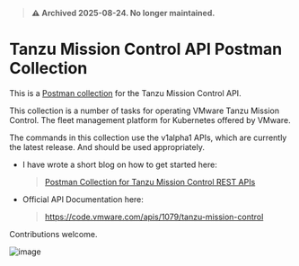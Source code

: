 > **⚠️ Archived 2025-08-24. No longer maintained.**

# Tanzu Mission Control API Postman Collection
This is a [Postman collection](https://www.postman.com/) for the Tanzu Mission Control API.

This collection is a number of tasks for operating VMware Tanzu Mission Control. The fleet management platform for Kubernetes offered by VMware.

The commands in this collection use the v1alpha1 APIs, which are currently the latest release. And should be used appropriately.

* I have wrote a short blog on how to get started here:
  > [Postman Collection for Tanzu Mission Control REST APIs](https://dy.si/R5hB4)

* Official API Documentation here:

  > https://code.vmware.com/apis/1079/tanzu-mission-control

Contributions welcome.

![image](https://user-images.githubusercontent.com/22192242/123399257-4ee24c00-d59c-11eb-8c0e-b37806127fe6.png)
